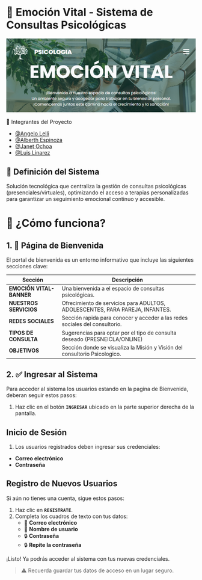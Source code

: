 
# 🧠 Emoción Vital - Sistema de Consultas Psicológicas

![Banner](banner.png)

👥 Integrantes del Proyecto

- [@Angelo Lelli](https://github.com/angelolelli)
- [@Alberth Espinoza](https://github.com/Aruajeg)
- [@Janet Ochoa](https://github.com/Ja-n3t-777)
- [@Luis Linarez](https://github.com/LuisAngelLinarez)

## 🌟 Definición del Sistema  
Solución tecnológica que centraliza la gestión de consultas psicológicas (presenciales/virtuales), optimizando el acceso a terapias personalizadas para garantizar un seguimiento emocional continuo y accesible.

# 🚀 ¿Cómo funciona?

## 1. 🏡 Página de Bienvenida
El portal de bienvenida es un entorno informativo que incluye las siguientes secciones clave:

| Sección                  | Descripción                                                                  |
|--------------------------|------------------------------------------------------------------------------|
| **EMOCIÓN VITAL-BANNER** | Una bienvenida a el espacio de consultas psicológicas.                       |
| **NUESTROS SERVICIOS**   | Ofrecimiento de servicios para ADULTOS, ADOLESCENTES, PARA PAREJA, INFANTES. |
| **REDES SOCIALES**       | Sección rapida para conocer y acceder a las redes sociales del consultorio.  |
| **TIPOS DE CONSULTA**    | Sugerencias para optar por el tipo de consulta deseado (PRESNEICLA/ONLINE)   |
| **OBJETIVOS**            | Sección donde se visualiza la Misión y Visión del consultorio Psicologico.   |

## 2. ✅ Ingresar al Sistema
Para acceder al sistema los usuarios estando en la pagina de Bienvenida, deberan seguir estos pasos:

1. Haz clic en el botón **`INGRESAR`** ubicado en la parte superior derecha de la pantalla.

## Inicio de Sesión
1. Los usuarios registrados deben ingresar sus credenciales:
  - **Correo electrónico**
  - **Contraseña**

## Registro de Nuevos Usuarios
Si aún no tienes una cuenta, sigue estos pasos:
1. Haz clic en **`REGISTRATE`**.
2. Completa los cuadros de texto con tus datos:
   - 📧 **Correo electrónico**
   - 👤 **Nombre de usuario**
   - 🔒 **Contraseña**
   - 🔒 **Repite la contraseña** 

¡Listo! Ya podrás acceder al sistema con tus nuevas credenciales.
> ⚠️ Recuerda guardar tus datos de acceso en un lugar seguro.